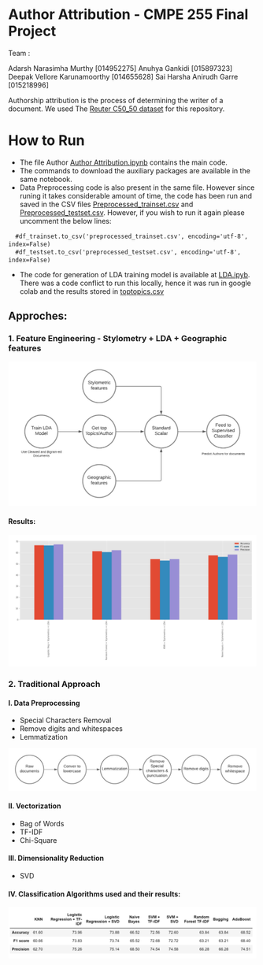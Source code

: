# Author Attribution - CMPE 255 Final Project
Team : 

Adarsh Narasimha Murthy [014952275]
Anuhya Gankidi [015897323]
Deepak Vellore Karunamoorthy [014655628]
Sai Harsha Anirudh Garre [015218996]


Authorship attribution is the process of determining the writer of a document. We used The [Reuter C50_50 dataset](https://archive.ics.uci.edu/ml/datasets/Reuter_50_50) for this repository.

# How to Run
- The file Author [Author Attribution.ipynb](https://github.com/Adarsh3thy/CMPE255-Project/blob/main/Author%20Attribution.ipynb) contains the main code.
- The commands to download the auxiliary packages are available in the same notebook.
- Data Preprocessing code is also present in the same file. However since runing it takes considerable amount of time, the code has been run and saved in the CSV files [Preprocessed_trainset.csv](https://github.com/Adarsh3thy/CMPE255-Project/blob/main/preprocessed_trainset.csv) and [Preprocessed_testset.csv](https://github.com/Adarsh3thy/CMPE255-Project/blob/main/preprocessed_trainset.csv). However, if you wish to run it again please uncomment the below lines:
```
  #df_trainset.to_csv('preprocessed_trainset.csv', encoding='utf-8', index=False)
  #df_testset.to_csv('preprocessed_testset.csv', encoding='utf-8', index=False)
 ```
 - The code for generation of LDA training model is available at [LDA.ipyb](https://github.com/Adarsh3thy/CMPE255-Project/blob/main/LDA.ipynb). There was a code conflict to run this locally, hence it was run in google colab and the results stored in [toptopics.csv](https://github.com/Adarsh3thy/CMPE255-Project/blob/main/toptopics.csv)
 

## Approches:
### 1. Feature Engineering - Stylometry +  LDA + Geographic features

![Architecture](https://github.com/Adarsh3thy/CMPE255-Project/blob/main/images/stylometry.jpeg)

#### Results:
![Results](https://github.com/Adarsh3thy/CMPE255-Project/blob/main/images/stylometry_results.PNG)

### 2. Traditional Approach
#### I. Data Preprocessing
  - Special Characters Removal
  - Remove digits and whitespaces
  - Lemmatization

![Data Preprocessing](https://github.com/Adarsh3thy/CMPE255-Project/blob/main/images/data_preproces.jpeg)
#### II. Vectorization
  - Bag of Words
  - TF-IDF
  - Chi-Square

#### III. Dimensionality Reduction
  - SVD
  
 #### IV. Classification Algorithms used and their results:
 
 ![Results](https://github.com/Adarsh3thy/CMPE255-Project/blob/main/images/approach2_results.PNG)
 
  







